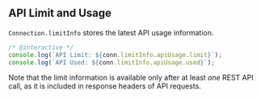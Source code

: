 ---
---

## API Limit and Usage

`Connection.limitInfo` stores the latest API usage information.

```javascript
/* @interactive */
console.log(`API Limit: ${conn.limitInfo.apiUsage.limit}`);
console.log(`API Used: ${conn.limitInfo.apiUsage.used}`);
```

Note that the limit information is available only after at least *one* REST API call, as it is included in response headers of API requests.

